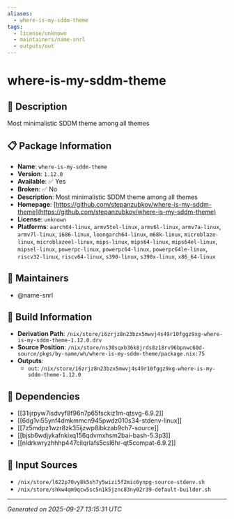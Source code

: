 ```yaml
---
aliases:
  - where-is-my-sddm-theme
tags:
  - license/unknown
  - maintainers/name-snrl
  - outputs/out
---
```


# where-is-my-sddm-theme

## 📝 Description

Most minimalistic SDDM theme among all themes

## 📋 Package Information

- **Name**: `where-is-my-sddm-theme`
- **Version**: `1.12.0`
- **Available**: ✅ Yes
- **Broken**: ✅ No
- **Description**: Most minimalistic SDDM theme among all themes
- **Homepage**: [https://github.com/stepanzubkov/where-is-my-sddm-theme](https://github.com/stepanzubkov/where-is-my-sddm-theme)
- **License**: `unknown`
- **Platforms**: `aarch64-linux`, `armv5tel-linux`, `armv6l-linux`, `armv7a-linux`, `armv7l-linux`, `i686-linux`, `loongarch64-linux`, `m68k-linux`, `microblaze-linux`, `microblazeel-linux`, `mips-linux`, `mips64-linux`, `mips64el-linux`, `mipsel-linux`, `powerpc-linux`, `powerpc64-linux`, `powerpc64le-linux`, `riscv32-linux`, `riscv64-linux`, `s390-linux`, `s390x-linux`, `x86_64-linux`
## 👥 Maintainers

- @name-snrl


## 🔧 Build Information

- **Derivation Path**: `/nix/store/i6zrjz8n23bzx5mwvj4s49r10fggz9xg-where-is-my-sddm-theme-1.12.0.drv`
- **Source Position**: `/nix/store/ns30sqxb36k8jrds8z18rv96bpnwc60d-source/pkgs/by-name/wh/where-is-my-sddm-theme/package.nix:75`
- **Outputs**:
  - `out`:  `/nix/store/i6zrjz8n23bzx5mwvj4s49r10fggz9xg-where-is-my-sddm-theme-1.12.0`

## 🔗 Dependencies

- [[31ijrpyw7isdvyf8f96n7p65fsckiz1m-qtsvg-6.9.2]]
- [[6dg1vi55ynf4dmkmmcn945pwdz010s34-stdenv-linux]]
- [[7z5mdpz1wzr8zk35ijzwp8ibkzab9ch7-source]]
- [[bjsb6wdjykafnkixq156qdvmxhsm2bai-bash-5.3p3]]
- [[nldrkwryzhhhp447cilqrlafs5csl6hr-qt5compat-6.9.2]]

## 📁 Input Sources

- `/nix/store/l622p70vy8k5sh7y5wizi5f2mic6ynpg-source-stdenv.sh`
- `/nix/store/shkw4qm9qcw5sc5n1k5jznc83ny02r39-default-builder.sh`

---
*Generated on 2025-09-27 13:15:31 UTC*
